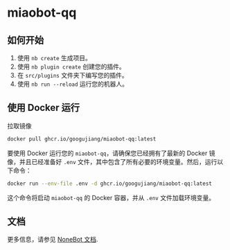 # miaobot-qq

## 如何开始

1. 使用 `nb create` 生成项目。
2. 使用 `nb plugin create` 创建您的插件。
3. 在 `src/plugins` 文件夹下编写您的插件。
4. 使用 `nb run --reload` 运行您的机器人。

## 使用 Docker 运行

拉取镜像


```bash
docker pull ghcr.io/googujiang/miaobot-qq:latest
```

要使用 Docker 运行您的 `miaobot-qq`，请确保您已经拥有了最新的 Docker 镜像，并且已经准备好 `.env` 文件，其中包含了所有必要的环境变量。然后，运行以下命令：

```bash
docker run --env-file .env -d ghcr.io/googujiang/miaobot-qq:latest
```

这个命令将启动 `miaobot-qq` 的 Docker 容器，并从 `.env` 文件加载环境变量。

## 文档

更多信息，请参见 [NoneBot 文档](https://nonebot.dev/).
